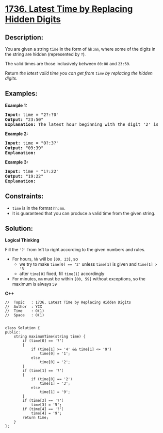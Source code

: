 # [1736. Latest Time by Replacing Hidden Digits](https://leetcode.com/problems/latest-time-by-replacing-hidden-digits/)


## Description:

<p>You are given a string <code>time</code> in the form of <code>hh:mm</code>, where some of the digits in the string are hidden (represented by <code>?</code>).</p>

<p>The valid times are those inclusively between <code>00:00</code> and <code>23:59</code>.</p>

<p>Return <em>the latest valid time you can get from <code>time</code> by replacing the hidden digits.</em></p>


## Examples:

<strong>Example 1:</strong>
<pre>
<strong>Input:</strong> time = "2?:?0"
<strong>Output:</strong> "23:50"
<strong>Explanation:</strong> The latest hour beginning with the digit '2' is 23 and the latest minute ending with the digit '0' is 50.
</pre>

<strong>Example 2:</strong>
<pre>
<strong>Input:</strong> time = "0?:3?"
<strong>Output:</strong> "09:39"
<strong>Explanation:</strong> 
</pre>

<strong>Example 3:</strong>
<pre>
<strong>Input:</strong> time = "1?:22"
<strong>Output:</strong> "19:22"
<strong>Explanation:</strong>
</pre>


## Constraints:

<ul>
    <li><code>time</code> is in the format <code>hh:mm</code>.</li>
    <li>It is guaranteed that you can produce a valid time from the given string.</li>
</ul>


## Solution:

<strong>Logical Thinking</strong>
<p>Fill the <code>'?'</code> from left to right according to the given numbers and rules.</p>

<ul>
    <li>For hours, <code>hh</code> will be <code>[00, 23]</code>, so
        <ul>
            <li>we try to make <code>time[0] == '2'</code> unless <code>time[1]</code> is given and <code>time[1] &gt; '3'</code></li>
            <li>after <code>time[0]</code> fixed, fill <code>time[1]</code> accordingly</li>
        </ul>
    </li>
    <li>For minutes, <code>mm</code> must be within <code>[00, 59]</code> without exceptions, so the maximum is always <code>59</code></li>
</ul>


<strong>C++</strong>

```
//  Topic   : 1736. Latest Time by Replacing Hidden Digits
//  Author  : YCX
//  Time    : O(1)
//  Space   : O(1)


class Solution {
public:
    string maximumTime(string time) {
        if (time[0] == '?')
        {
            if (time[1] >= '4' && time[1] <= '9')
                time[0] = '1';
            else
                time[0] = '2';
        }
        if (time[1] == '?')
        {
            if (time[0] == '2')
                time[1] = '3';
            else
                time[1] = '9';
        }
        if (time[3] == '?')
            time[3] = '5';
        if (time[4] == '?')
            time[4] = '9';
        return time;
    }
};
```